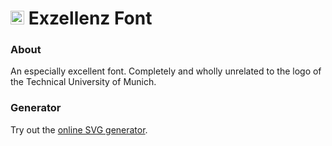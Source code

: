 
# ​<img src="docs/favicon.ico" alt="Exzellenz font logo" height="22"/> Exzellenz Font
### About
An especially excellent font. Completely and wholly unrelated to the logo of the Technical University of Munich.

### Generator
Try out the [online SVG generator](https://just-max.github.io/exzellenz/generator.html).
